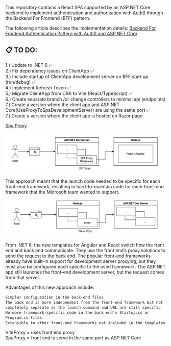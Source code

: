 This repository contains a React SPA supported by an ASP.NET Core backend to implement authentication and authorization with [Auth0](https://auth0.com/) through the Backend For Frontend (BFF) pattern.

The following article describes the implementation details: [Backend For Frontend Authentication Pattern with Auth0 and ASP.NET Core](https://auth0.com/blog/backend-for-frontend-pattern-with-auth0-and-dotnet/)

## 📋  TO DO:
1.) Update to .NET 6 ✅ <br>
2.) Fix dependency issues on ClientApp ✅ <br>
3.) Include startup of ClientApp development server on BFF start up (run/debug) ✅ <br>
4.) Implement Refresh Token ✅ <br> 
5.) Migrate ClientApp from CRA to Vite (React/TypeScript) ✅ <br>
6.) Create separate branch /or change controllers to minimal api (endpoints) <br>
7.) Create a version where the client app and ASP.NET Core(UseProxyToSpaDevelopmentServer) are using the same port ✅<br>
7.) Create a version where the client app is hosted on Razor page<br>


[Spa Proxy](https://www.infoq.com/articles/dotnet-spa-templates-proxy/)

![alt text](image-1.png)

This approach meant that the launch code needed to be specific for each front-end framework, resulting in hard-to-maintain code for each front-end framework that the Microsoft team wanted to support. <br>


![alt text](image-2.png) 

From .NET 6, the new templates for Angular and React switch how the front end and back end communicate. They use the front end’s proxy solutions to send the request to the back end. The popular front-end frameworks already have built-in support for development server proxying, but they must also be configured each specific to the used framework. The ASP.NET app still launches the front-end development server, but the request comes from that server.

Advantages of this new approach include:

    Simpler configuration in the back-end files
    The back end is more independent from the front-end framework but not completely separate as the launch command and URL are still specific
    No more framework-specific code in the back end’s Startup.cs or Program.cs files
    Extensible to other front-end frameworks not included in the templates


ViteProxy = uses front end proxy <br>
SpaProxy = front end is serve in the same port as ASP.NET Core <br>
